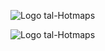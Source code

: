 <p><img alt="Logo tal-Hotmaps" src="https://www.hotmaps-project.eu/wp-content/uploads/2017/02/logo.svg"/></p><img alt="Logo tal-Hotmaps" src="https://www.hotmaps-project.eu/wp-content/uploads/2017/02/logo.svg"/></p<img alt="Logo tal-Hotmaps" src="https://www.hotmaps-project.eu/wp-content/uploads/2017/02/logo.svg"/></p>
